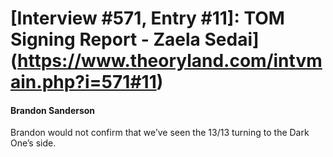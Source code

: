 # [Interview #571, Entry #11]: TOM Signing Report - Zaela Sedai](https://www.theoryland.com/intvmain.php?i=571#11)

#### Brandon Sanderson

Brandon would not confirm that we’ve seen the 13/13 turning to the Dark One’s side.

